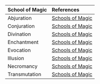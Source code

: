 | School of Magic | References |
|:-----|:----------|
| Abjuration | [Schools of Magic](https://lolindhir.github.io/PnP/rules/glossary/magic_schools) |
| Conjuration | [Schools of Magic](https://lolindhir.github.io/PnP/rules/glossary/magic_schools) |
| Divination | [Schools of Magic](https://lolindhir.github.io/PnP/rules/glossary/magic_schools) |
| Enchantment | [Schools of Magic](https://lolindhir.github.io/PnP/rules/glossary/magic_schools) |
| Evocation | [Schools of Magic](https://lolindhir.github.io/PnP/rules/glossary/magic_schools) |
| Illusion | [Schools of Magic](https://lolindhir.github.io/PnP/rules/glossary/magic_schools) |
| Necromancy | [Schools of Magic](https://lolindhir.github.io/PnP/rules/glossary/magic_schools) |
| Transmutation | [Schools of Magic](https://lolindhir.github.io/PnP/rules/glossary/magic_schools) |
